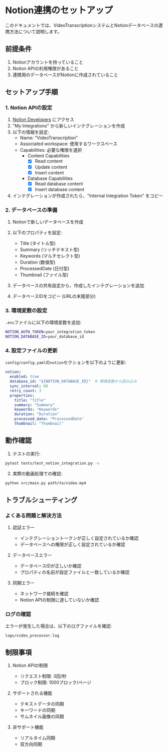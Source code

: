 # Notion連携のセットアップ

このドキュメントでは、VideoTranscriptionシステムとNotionデータベースの連携方法について説明します。

## 前提条件

1. Notionアカウントを持っていること
2. Notion APIの利用権限があること
3. 連携用のデータベースがNotionに作成されていること

## セットアップ手順

### 1. Notion APIの設定

1. [Notion Developers](https://developers.notion.com/) にアクセス
2. "My Integrations" から新しいインテグレーションを作成
3. 以下の情報を設定:
   - Name: "VideoTranscription"
   - Associated workspace: 使用するワークスペース
   - Capabilities: 必要な権限を選択
     - Content Capabilities
       - [x] Read content
       - [x] Update content
       - [x] Insert content
     - Database Capabilities
       - [x] Read database content
       - [x] Insert database content

4. インテグレーションが作成されたら、"Internal Integration Token" をコピー

### 2. データベースの準備

1. Notionで新しいデータベースを作成
2. 以下のプロパティを設定:
   - Title (タイトル型)
   - Summary (リッチテキスト型)
   - Keywords (マルチセレクト型)
   - Duration (数値型)
   - ProcessedDate (日付型)
   - Thumbnail (ファイル型)

3. データベースの共有設定から、作成したインテグレーションを追加
4. データベースIDをコピー (URLの末尾部分)

### 3. 環境変数の設定

`.env`ファイルに以下の環境変数を追加:

```bash
NOTION_AUTH_TOKEN=your_integration_token
NOTION_DATABASE_ID=your_database_id
```

### 4. 設定ファイルの更新

`config/config.yaml`の`notion`セクションを以下のように更新:

```yaml
notion:
  enabled: true
  database_id: "${NOTION_DATABASE_ID}"  # 環境変数から読み込み
  sync_interval: 60
  retry_count: 3
  properties:
    title: "Title"
    summary: "Summary"
    keywords: "Keywords"
    duration: "Duration"
    processed_date: "ProcessedDate"
    thumbnail: "Thumbnail"
```

## 動作確認

1. テストの実行:
```bash
pytest tests/test_notion_integration.py -v
```

2. 実際の動画処理での確認:
```bash
python src/main.py path/to/video.mp4
```

## トラブルシューティング

### よくある問題と解決方法

1. 認証エラー
   - インテグレーショントークンが正しく設定されているか確認
   - データベースへの権限が正しく設定されているか確認

2. データベースエラー
   - データベースIDが正しいか確認
   - プロパティの名前が設定ファイルと一致しているか確認

3. 同期エラー
   - ネットワーク接続を確認
   - Notion APIの制限に達していないか確認

### ログの確認

エラーが発生した場合は、以下のログファイルを確認:

```
logs/video_processor.log
```

## 制限事項

1. Notion APIの制限
   - リクエスト制限: 3回/秒
   - ブロック制限: 1000ブロック/ページ

2. サポートされる機能
   - テキストデータの同期
   - キーワードの同期
   - サムネイル画像の同期

3. 非サポート機能
   - リアルタイム同期
   - 双方向同期
